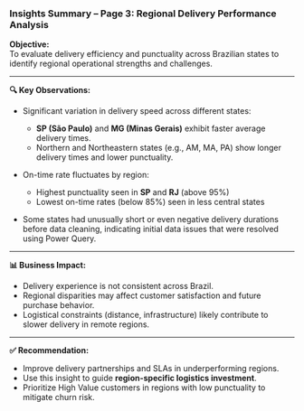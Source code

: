 ### Insights Summary – Page 3: Regional Delivery Performance Analysis

**Objective:**  
To evaluate delivery efficiency and punctuality across Brazilian states to identify regional operational strengths and challenges.

---

**🔍 Key Observations:**

- Significant variation in delivery speed across different states:
  - **SP (São Paulo)** and **MG (Minas Gerais)** exhibit faster average delivery times.
  - Northern and Northeastern states (e.g., AM, MA, PA) show longer delivery times and lower punctuality.

- On-time rate fluctuates by region:
  - Highest punctuality seen in **SP** and **RJ** (above 95%)
  - Lowest on-time rates (below 85%) seen in less central states

- Some states had unusually short or even negative delivery durations before data cleaning, indicating initial data issues that were resolved using Power Query.

---

**📊 Business Impact:**

- Delivery experience is not consistent across Brazil.
- Regional disparities may affect customer satisfaction and future purchase behavior.
- Logistical constraints (distance, infrastructure) likely contribute to slower delivery in remote regions.

---

**✅ Recommendation:**

- Improve delivery partnerships and SLAs in underperforming regions.
- Use this insight to guide **region-specific logistics investment**.
- Prioritize High Value customers in regions with low punctuality to mitigate churn risk.